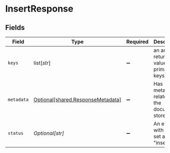 # InsertResponse


## Fields

| Field                                                                            | Type                                                                             | Required                                                                         | Description                                                                      |
| -------------------------------------------------------------------------------- | -------------------------------------------------------------------------------- | -------------------------------------------------------------------------------- | -------------------------------------------------------------------------------- |
| `keys`                                                                           | list[*str*]                                                                      | :heavy_minus_sign:                                                               | an array returns the value of the primary keys.                                  |
| `metadata`                                                                       | [Optional[shared.ResponseMetadata]](undefined/models/shared/responsemetadata.md) | :heavy_minus_sign:                                                               | Has metadata related to the documents stored.                                    |
| `status`                                                                         | *Optional[str]*                                                                  | :heavy_minus_sign:                                                               | An enum with value set as "inserted"                                             |